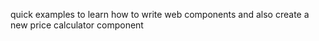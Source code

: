 quick examples to learn how to write web components
and also create a new price calculator component
